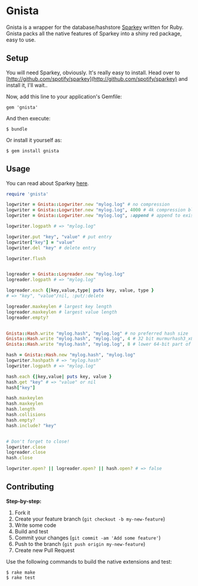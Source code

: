 # Gnista

Gnista is a wrapper for the database/hashstore [Sparkey](http://github.com/spotify/sparkey) written for Ruby. Gnista packs all the native features of Sparkey into a shiny red package, easy to use.

## Setup

You will need Sparkey, obviously. It's really easy to install. Head over to [http://github.com/spotify/sparkey](http://github.com/spotify/sparkey) and install it, I'll wait..

Now, add this line to your application's Gemfile:

    gem 'gnista'

And then execute:

    $ bundle

Or install it yourself as:

    $ gem install gnista

## Usage

You can read about Sparkey [here](http://github.com/spotify/sparkey).

```ruby
require 'gnista'

logwriter = Gnista::Logwriter.new "mylog.log" # no compression
logwriter = Gnista::Logwriter.new "mylog.log", 4000 # 4k compression block size
logwriter = Gnista::Logwriter.new "mylog.log", :append # append to existing log

logwriter.logpath # => "mylog.log"

logwriter.put "key", "value" # put entry
logwriter["key"] = "value"
logwriter.del "key" # delete entry

logwriter.flush


logreader = Gnista::Logreader.new "mylog.log"
logreader.logpath # => "mylog.log"

logreader.each {|key,value,type| puts key, value, type }
# => "key", "value"/nil, :put/:delete

logreader.maxkeylen # largest key length
logreader.maxkeylen # largest value length
logreader.empty?


Gnista::Hash.write "mylog.hash", "mylog.log" # no preferred hash size
Gnista::Hash.write "mylog.hash", "mylog.log", 4 # 32 bit murmurhash3_x86_32
Gnista::Hash.write "mylog.hash", "mylog.log", 8 # lower 64-bit part of murmurhash3_x64_128

hash = Gnista::Hash.new "mylog.hash", "mylog.log"
logwriter.hashpath # => "mylog.hash"
logwriter.logpath # => "mylog.log"

hash.each {|key,value| puts key, value }
hash.get "key" # => "value" or nil
hash["key"]

hash.maxkeylen
hash.maxkeylen
hash.length
hash.collisions
hash.empty?
hash.include? "key"


# Don't forget to close!
logwriter.close
logreader.close
hash.close

logwriter.open? || logreader.open? || hash.open? # => false
```


## Contributing

__Step-by-step:__

1. Fork it
2. Create your feature branch (`git checkout -b my-new-feature`)
3. Write some code
4. Build and test
5. Commit your changes (`git commit -am 'Add some feature'`)
6. Push to the branch (`git push origin my-new-feature`)
7. Create new Pull Request

Use the following commands to build the native extensions and test:

	$ rake make
	$ rake test

